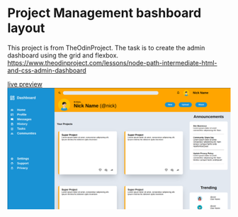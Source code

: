 # Project Management bashboard layout
This project is from TheOdinProject. The task is to create the admin dashboard using the grid and flexbox. https://www.theodinproject.com/lessons/node-path-intermediate-html-and-css-admin-dashboard


[live preview](https://wojciech-lasota.github.io/admin-dashboard/)
<img src=Screenshots/1.png/>
